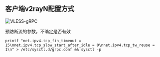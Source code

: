 ## 客户端v2rayN配置方式

![VLESS-gRPC](https://user-images.githubusercontent.com/88967758/132800221-1e67083c-6d38-4f00-8f24-38ae688f3d09.jpg)

预防断流的参数，不确定是否有效

```
printf "net.ipv4.tcp_fin_timeout = 15\nnet.ipv4.tcp_slow_start_after_idle = 0\nnet.ipv4.tcp_tw_reuse = 1\n" > /etc/sysctl.d/grpc.conf && sysctl -p

```
